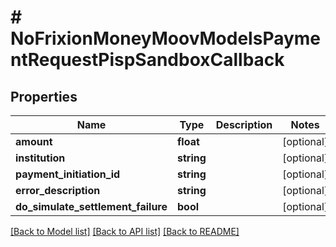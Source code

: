 # # NoFrixionMoneyMoovModelsPaymentRequestPispSandboxCallback

## Properties

Name | Type | Description | Notes
------------ | ------------- | ------------- | -------------
**amount** | **float** |  | [optional]
**institution** | **string** |  | [optional]
**payment_initiation_id** | **string** |  | [optional]
**error_description** | **string** |  | [optional]
**do_simulate_settlement_failure** | **bool** |  | [optional]

[[Back to Model list]](../../README.md#models) [[Back to API list]](../../README.md#endpoints) [[Back to README]](../../README.md)
